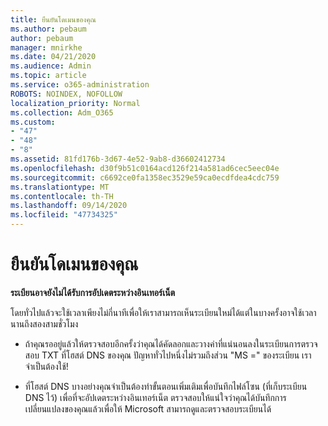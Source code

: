 ```yaml
---
title: ยืนยันโดเมนของคุณ
ms.author: pebaum
author: pebaum
manager: mnirkhe
ms.date: 04/21/2020
ms.audience: Admin
ms.topic: article
ms.service: o365-administration
ROBOTS: NOINDEX, NOFOLLOW
localization_priority: Normal
ms.collection: Adm_O365
ms.custom:
- "47"
- "48"
- "8"
ms.assetid: 81fd176b-3d67-4e52-9ab8-d36602412734
ms.openlocfilehash: d30f9b51c0164acd126f214a581ad6cec5eec04e
ms.sourcegitcommit: c6692ce0fa1358ec3529e59ca0ecdfdea4cdc759
ms.translationtype: MT
ms.contentlocale: th-TH
ms.lasthandoff: 09/14/2020
ms.locfileid: "47734325"
---
```

# <a name="verify-your-domain"></a>ยืนยันโดเมนของคุณ

 **ระเบียนอาจยังไม่ได้รับการอัปเดตระหว่างอินเทอร์เน็ต**
  
โดยทั่วไปแล้วจะใช้เวลาเพียงไม่กี่นาทีเพื่อให้เราสามารถเห็นระเบียนใหม่ได้แต่ในบางครั้งอาจใช้เวลานานถึงสองสามชั่วโมง 
  
- ถ้าคุณรออยู่แล้วให้ตรวจสอบอีกครั้งว่าคุณได้คัดลอกและวางค่าที่แน่นอนลงในระเบียนการตรวจสอบ TXT ที่โฮสต์ DNS ของคุณ ปัญหาทั่วไปหนึ่งไม่รวมถึงส่วน "MS =" ของระเบียน เราจำเป็นต้องใช้!

- ที่โฮสต์ DNS บางอย่างคุณจำเป็นต้องทำขั้นตอนเพิ่มเติมเพื่อบันทึกไฟล์โซน (ที่เก็บระเบียน DNS ไว้) เพื่อที่จะอัปเดตระหว่างอินเทอร์เน็ต ตรวจสอบให้แน่ใจว่าคุณได้บันทึกการเปลี่ยนแปลงของคุณแล้วเพื่อให้ Microsoft สามารถดูและตรวจสอบระเบียนได้

